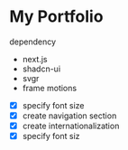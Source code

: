 # My Portfolio

dependency

- next.js
- shadcn-ui
- svgr
- frame motions

- [x] specify font size
- [x] create navigation section
- [x] create internationalization
- [x] specify font siz

